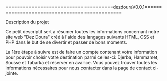 =====================================dezdouraV0.0.1==============================================

Description du projet 

Ce petit descriptif sert à résumer toutes les informations concernant notre site web "Dez Doura" créé à l'aide des langages suivants HTML, CSS et PHP dans le but de se divertir et passer de bons moments. 

La 1ère étape à suivre est de faire un compte contenant votre information pour pouvoir choisir votre destination parmi celles-ci: Djerba, Hammamet, Sousse et Tabarka et réserver en avance. Vous pouvez trouver toutes les informations nécessaires pour nous contacter dans la page de contact ci-jointe.
